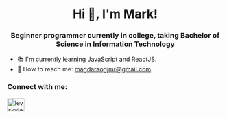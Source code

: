 <h1 align="center">Hi 👋, I'm Mark!</h1>
<h3 align="center">Beginner programmer currently in college, taking Bachelor of Science in Information Technology</h3>

- 📚 I'm currently learning JavaScript and ReactJS.
- 📧 How to reach me: magdaraogjmr@gmail.com

 <h3 align="left">Connect with me:</h3>
 <p align="left">
 <a href="https://instagram.com/sixkmrk" target="blank"><img align="center" src="https://raw.githubusercontent.com/rahuldkjain/github-profile-readme-generator/master/src/images/icons/Social/instagram.svg" alt="levskyler" height="30" width="40" /></a>
</p>





<!---
sixK-16/sixK-16 is a ✨ special ✨ repository because its `README.md` (this file) appears on your GitHub profile.
You can click the Preview link to take a look at your changes.
--->
